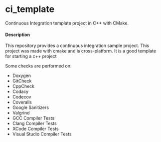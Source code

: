 # ci_template

Continuous Integration template project in C++ with CMake.

#### Description

This repository provides a continuous integration sample project.
This project was made with cmake and is cross-platform.
It is a good template for starting a c++ project

Some checks are performed on:
- Doxygen
- GitCheck
- CppCheck
- Codacy
- Codecov
- Coveralls
- Google Sanitizers
- Valgrind
- GCC Compiler Tests
- Clang Compiler Tests
- XCode Compiler Tests
- Visual Studio Compiler Tests
